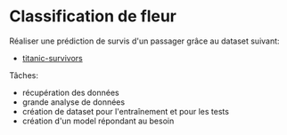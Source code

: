 # Classification de fleur

Réaliser une prédiction de survis d'un passager grâce au dataset suivant:
- [titanic-survivors](https://www.kaggle.com/c/titanic/data)

Tâches:
- récupération des données
- grande analyse de données
- création de dataset pour l'entraînement et pour les tests
- création d'un model répondant au besoin

